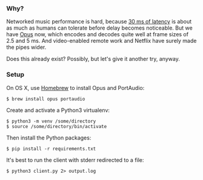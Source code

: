 ### Why?

Networked music performance is hard, because [30 ms of latency](https://dl.acm.org/doi/10.1145/1167838.1167862) is about as much as humans can tolerate before delay becomes noticeable. But we have [Opus](http://opus-codec.org/) now, which encodes and decodes quite well at frame sizes of 2.5 and 5 ms. And video-enabled remote work and Netflix have surely made the pipes wider.

Does this already exist? Possibly, but let's give it another try, anyway.

### Setup

On OS X, use [Homebrew](https://brew.sh) to install Opus and PortAudio:

```
$ brew install opus portaudio
```

Create and activate a Python3 virtualenv:

```
$ python3 -m venv /some/directory
$ source /some/directory/bin/activate
```

Then install the Python packages:

```
$ pip install -r requirements.txt
```

It's best to run the client with stderr redirected to a file:

```
$ python3 client.py 2> output.log
```
